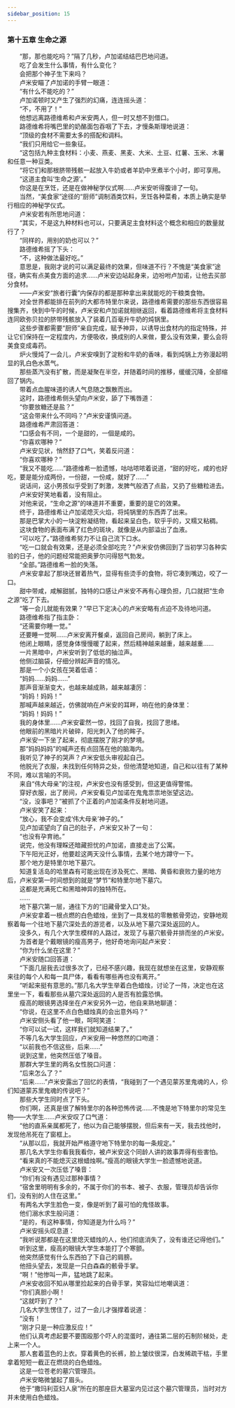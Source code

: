 ```yaml
---
sidebar_position: 15
---
```

### 第十五章 生命之源  


　　“那，那也能吃吗？”隔了几秒，卢加诺结结巴巴地问道。  
　　吃了会发生什么事情，有什么变化？  
　　会把那个神子生下来吗？  
　　卢米安瞄了卢加诺的手臂一眼道：  
　　“有什么不能吃的？”  
　　卢加诺顿时又产生了强烈的幻痛，连连摇头道：  
　　“不，不用了！”  
　　他想远离路德维希和卢米安两人，但一时又想不到借口。  
　　路德维希将嘴巴里的奶酪面包吞咽了下去，才慢条斯理地说道：  
　　“顶级的食材不需要太多的搭配和调料。  
　　“我们只用给它一些象征。  
　　“这包括九种主食材料：小麦、燕麦、黑麦、大米、土豆、红薯、玉米、木薯和任意一种豆类。  
　　“将它们和那根脐带残骸一起放入牛奶或者羊奶中烹煮半个小时，即可享用。  
　　“这道主食叫‘生命之源’。”  
　　你这是在烹饪，还是在做神秘学仪式啊……卢米安听得腹诽了一句。  
　　当然，“美食家”途径的“厨师”调制酒类饮料，烹饪各种菜肴，本质上确实是举行相应的神秘学仪式。  
　　卢米安若有所思地问道：  
　　“其实，不是这九种材料也可以，只要满足主食材料这个概念和相应的数量就行了？  
　　“同样的，用别的奶也可以？”  
　　路德维希摇了下头：  
　　“不，这种做法最好吃。”  
　　意思是，我刚才说的可以满足最终的效果，但味道不行？不愧是“美食家”途径，确实有点美食方面的追求……卢米安边站起身来，边吩咐卢加诺，让他去买部分食材。  
　　——卢米安“旅者行囊”内保存的都是那种拿出来就能吃的干粮类食物。  
　　对全世界都能排在前列的大都市特里尔来说，路德维希需要的那些东西很容易搜集齐，快到中午的时候，卢米安和卢加诺就相继返回，看着路德维希将主食材料连同欧弥贝拉的脐带残骸放入了装着几百毫升牛奶的炖锅里。  
　　这些步骤都需要“厨师”亲自完成，赋予神异，以诱导出食材内的指定特殊，并让它们保持在一定程度内，方便吸收，换成别的人来做，要么没有效果，要么会将美食变成毒药。  
　　炉火慢炖了一会儿，卢米安嗅到了淀粉和牛奶的香味，看到炖锅上方弥漫起明显的乳白色水蒸气。  
　　那些蒸汽没有扩散，而是凝聚在半空，并随着时间的推移，缓缓沉降，全部缩回了锅内。  
　　带着点血腥味道的诱人气息随之飘散而出。  
　　这时，路德维希侧头望向卢米安，舔了下嘴唇道：  
　　“你要放糖还是盐？”  
　　“这会带来什么不同吗？”卢米安谨慎问道。  
　　路德维希严肃回答道：  
　　“口感会有不同，一个是甜的，一個是咸的。  
　　“你喜欢哪种？”  
　　卢米安见状，悄然舒了口气，笑着反问道：  
　　“你喜欢哪种？”  
　　“我又不能吃……”路德维希一脸遗憾，咕咕哝哝着说道，“甜的好吃，咸的也好吃，要是能分成两份，一份甜，一份咸，就好了……”  
　　说话间，这小男孩似乎受到了刺激，发脾气般洒了点盐，又扔了些糖粒进去。  
　　卢米安好笑地看着，没有阻止。  
　　对他来说，“生命之源”的味道并不重要，重要的是它的效果。  
　　终于，路德维希让卢加诺熄灭火焰，将炖锅里的东西弄了出来。  
　　那是巴掌大小的一块淀粉凝结物，看起来呈白色，软乎乎的，又糯又粘稠。  
　　这块食物的表面布满了红色的斑块，就像是从内部溢出了血液。  
　　“可以吃了。”路德维希努力不让自己流下口水。  
　　“吃一口就会有效果，还是必须全部吃完？”卢米安仿佛回到了当初学习各种实验的日子，他的问题经常能把奥萝尔问得怒气勃发。  
　　“全部。”路德维希一脸的失落。  
　　卢米安拿起了那块还冒着热气，显得有些烫手的食物，将它凑到嘴边，咬了一口。  
　　甜中带咸，咸解甜腻，独特的口感让卢米安不再有心理负担，几口就把“生命之源”吃了下去。  
　　“等一会儿就能有效果？”早已下定决心的卢米安略有点迫不及待地问道。  
　　路德维希指了指主卧：  
　　“还需要你睡一觉。”  
　　还要睡一觉啊……卢米安离开餐桌，返回自己房间，躺到了床上。  
　　他闭上眼睛，感觉身体慢慢暖了起来，然后精神越来越重，越来越重……  
　　一片黑暗中，卢米安听到了低低的抽泣声。  
　　他侧过脑袋，仔细分辨起声音的情况。  
　　那是一个小女孩在哭着低语：  
　　“妈妈……妈妈……”  
　　那声音渐渐变大，也越来越成熟，越来越凄厉：  
　　“妈妈！妈妈！”  
　　那喊声越来越近，仿佛就响在卢米安的耳畔，响在他的身体里：  
　　“妈妈！妈妈！”  
　　我的身体里……卢米安霍然一惊，找回了自我，找回了思绪。  
　　他眼前的黑暗片片破碎，阳光刺入了他的眸子。  
　　卢米安一下坐了起来，彻底摆脱了刚才的梦境。  
　　那“妈妈妈妈”的喊声还有点回荡在他的脑海内。  
　　我听见了神子的哭声？卢米安低头审视起自己。  
　　他脱光了衣服，未找到任何特异之处，但他清楚地知道，自己和以往有了某种不同，难以言喻的不同。  
　　来自“伟大母亲”的注视，卢米安也没有感受到，但这更值得警惕。  
　　穿好衣服，出了房间，卢米安看见卢加诺在鬼鬼祟祟地张望这边。  
　　“没，没事吧？”被抓了个正着的卢加诺条件反射地问道。  
　　卢米安笑了起来：  
　　“放心，我不会变成‘伟大母亲’神子的。”  
　　见卢加诺望向了自己的肚子，卢米安又补了一句：  
　　“也没有孕育祂。”  
　　说完，他没有理睬还暗藏担忧的卢加诺，直接走出了公寓。  
　　下午阳光正好，他要趁这两天没什么事情，去某个地方蹲守一下。  
　　那个地方是特里尔地下墓穴。  
　　知道复活岛的哈里森有可能出现在涉及死亡、黑暗、黄昏和衰败力量的地方后，卢米安第一时间想到的就是“梦节”和特里尔地下墓穴。  
　　这都是充满死亡和黑暗神异的独特所在。  
　　……  
　　地下墓穴第一层，通往下方的“旧藏骨堂入口”处。  
　　卢米安拿着一根点燃的白色蜡烛，坐到了一具发枯的零散骸骨旁边，安静地观察着每一个往地下墓穴深处去的游览者，以及从地下墓穴深处返回的人。  
　　没多久，有几个大学生模样的人路过，发现了与墓穴骸骨并排而坐的卢米安。  
　　为首者是个戴眼镜的瘦高男子，他好奇地询问起卢米安：  
　　“你为什么坐在这里？”  
　　卢米安随口回答道：  
　　“下面几层我去过很多次了，已经不感兴趣，我现在就想坐在这里，安静观察来往的每个人和每一具尸体，看看有哪些再也没有离开。”  
　　“听起来挺有意思的。”那几名大学生举着白色蜡烛，讨论了一阵，决定也在这里坐一下，看看那些从墓穴深处返回的人是否有脸露恐惧。  
　　瘦高的眼镜男选择坐在卢米安另外一边，他自来熟地聊道：  
　　“你说，在这里不点白色蜡烛真的会出意外吗？”  
　　卢米安侧头看了他一眼，呵呵笑道：  
　　“你可以试一试，这样我们就知道结果了。”  
　　不等几名大学生回应，卢米安用一种悠然的口吻道：  
　　“以前我也不信这些，后来……”  
　　说到这里，他突然压低了嗓音。  
　　那群大学生里的两名女性脱口问道：  
　　“后来怎么了？”  
　　“后来……”卢米安露出了回忆的表情，“我碰到了一个遇见蒙苏里鬼魂的人，伱们知道蒙苏里鬼魂的传说吧？”  
　　那些大学生同时点了下头。  
　　你们啊，还真是很了解特里尔的各种恐怖传说……不愧是地下特里尔的常见生物——大学生……卢米安叹了口气道：  
　　“他的直系亲属都死了，他以为自己能够摆脱，但后来有一天，我去找他时，发现他吊死在了窗框上。  
　　“从那以后，我就开始严格遵守地下特里尔的每一条规定。”  
　　那几名大学生你看我我看你，被卢米安这个同龄人讲的故事弄得有些害怕。  
　　“看来真的不能熄灭这根蜡烛啊。”瘦高的眼镜大学生一脸遗憾地说道。  
　　卢米安又一次压低了嗓音：  
　　“你们有没有遇见过那种事情？  
　　“宿舍里明明有多余的，不属于你们的书本、被子、衣服，管理员却告诉你们，没有别的人住在这里。”  
　　有两名大学生脸色一变，像是听到了最可怕的鬼怪故事。  
　　他们溺水求生般问道：  
　　“是的，有这种事情，你知道是为什么吗？”  
　　卢米安摇头叹息道：  
　　“我听说那都是在这里熄灭蜡烛的人，他们彻底消失了，没有谁还记得他们。”  
　　听到这里，瘦高的眼镜大学生本能打了个寒颤。  
　　他突然感觉有什么东西拍了下自己的肩膀。  
　　他扭头望去，发现是一只白森森的骸骨手掌。  
　　“啊！”他惨叫一声，猛地跳了起来。  
　　卢米安收回不知从哪里捡起来的白骨手掌，笑容灿烂地嘲讽道：  
　　“你们真胆小啊！  
　　“这就吓到了？”  
　　几名大学生愣住了，过了一会儿才强撑着说道：  
　　“没有！  
　　“刚才只是一种应激反应！”  
　　他们认真考虑起要不要围殴那个吓人的混蛋时，通往第二层的石制阶梯处，走上来一个人。  
　　那人套着蓝色的上衣。穿着黄色的长裤，脸上皱纹很深，白发稀疏干枯，手里拿着短短一截正在燃烧的白色蜡烛。  
　　这是一位苍老的墓穴管理员。  
　　卢米安略微皱起了眉头。  
　　他于“撒玛利亚妇人泉”所在的那座巨大墓室内见过这个墓穴管理员，当时对方并未使用白色蜡烛。  
